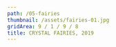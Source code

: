 ```yaml
---
path: /05-fairies
thumbnail: /assets/fairies-01.jpg
gridArea: 9 / 1 / 9 / 8
title: CRYSTAL FAIRIES, 2019
---
```


